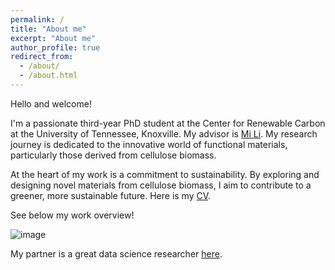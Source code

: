 ```yaml
---
permalink: /
title: "About me"
excerpt: "About me"
author_profile: true
redirect_from: 
  - /about/
  - /about.html
---
```




Hello and welcome! 

I'm a passionate third-year PhD student at the Center for Renewable Carbon at the University of Tennessee, Knoxville. My advisor is [Mi Li](https://mili.utk.edu/). My research journey is dedicated to the innovative world of functional materials, particularly those derived from cellulose biomass.

At the heart of my work is a commitment to sustainability. By exploring and designing novel materials from cellulose biomass, I aim to contribute to a greener, more sustainable future. Here is my [CV](https://kailongzh.github.io/files/CV.pdf).

See below my work overview!

![image](https://kailongzh.github.io/images/research_overview.png)


My partner is a great data science researcher [here](https://yimingxt.github.io/). 




